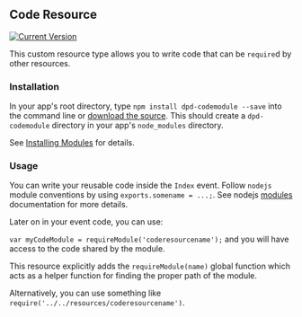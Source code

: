 ## Code Resource

[![Current Version](https://img.shields.io/npm/v/dpd-codemodule.svg?style=flat-square)](https://www.npmjs.org/package/dpd-codemodule)

This custom resource type allows you to write code that can be `require`d by other resources.

### Installation

In your app's root directory, type `npm install dpd-codemodule --save` into the command line or [download the source](https://github.com/deployd/dpd-codemodule). This should create a `dpd-codemodule` directory in your app's `node_modules` directory.

See [Installing Modules](http://docs.deployd.com/docs/using-modules/installing-modules.md) for details.

### Usage

You can write your reusable code inside the `Index` event. Follow `nodejs` module conventions by using `exports.somename = ...;`. See nodejs [modules](https://nodejs.org/api/modules.html) documentation for more details.

Later on in your event code, you can use:

`var myCodeModule = requireModule('coderesourcename');` and you will have access to the code shared by the module.

This resource explicitly adds the `requireModule(name)` global function which acts as a helper function for finding the proper path of the module. 

Alternatively, you can use something like `require('../../resources/coderesourcename')`.
